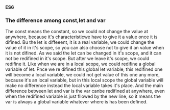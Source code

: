 #### ES6

### The difference among const,let and var

The const means the constant, so we could not change the value at anywhere, because it's characteristicwe have to give it a value once it is difined. Bu the let is diffeeent, it is a real variable, we could change the value of it in it's scope, so you can also choose not to give it an value when it is not difined. As we said the let can be changed in it's scope, and it can not be redifined in it's scope. But after we leave it's scope, we could redifine it. Like when we are in a local scope, we could redifine a global variable of let. Pnce we re difined this global let variable, this redifined one will become a local variable, we could not get value of this one any more, because it's an local variable, but in this local scope the global variable will make no difference instead the local variable takes it's place. And the main difference between let and var is the var canbe redifined at anywhere, even when the redifined variable is just fllowed by the new line, so it means the var is always a global variable whatever where is has been defined.
